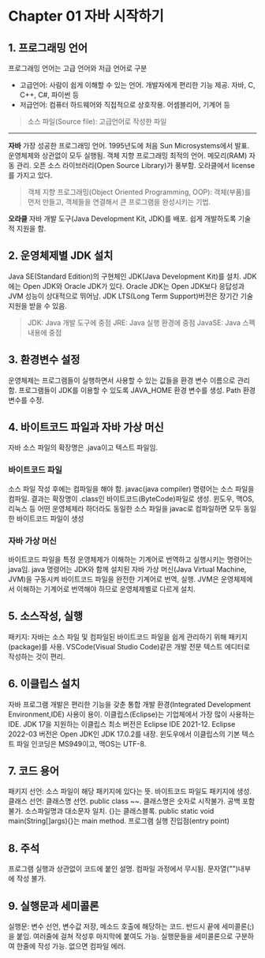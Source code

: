 # Chapter 01 자바 시작하기
## 1. 프로그래밍 언어
프로그래밍 언어는 고급 언어와 저급 언어로 구분
* 고급언어: 사람이 쉽게 이해할 수 있는 언어. 개발자에게 편리한 기능 제공. 자바, C, C++, C#, 파이썬 등
* 저급언어: 컴퓨터 하드웨어와 직접적으로 상호작용. 어셈블리어, 기계어 등
> 소스 파일(Source file): 고급언어로 작성한 파일
____
**자바**
가장 성공한 프로그래밍 언어. 1995년도에 처음 Sun Microsystems에서 발표.
운영체제와 상관없이 모두 실행됨. 객체 지향 프로그래밍 최적의 언어. 메모리(RAM) 자동 관리.
오픈 소스 라이브러리(Open Source Library)가 풍부함.
오라클에서 license를 가지고 있다.

>객체 지향 프로그래밍(Object Oriented Programming, OOP): 객체(부품)를 먼저 만들고, 객체들을 연결해서 큰 프로그램을 완성시키는 기법.

**오라클**
자바 개발 도구(Java Development Kit, JDK)를 배포. 쉽게 개발하도록 기술적 지원을 함.

## 2. 운영체제별 JDK 설치
Java SE(Standard Edition)의 구현체인 JDK(Java Development Kit)를 설치.
JDK에는 Open JDK와 Oracle JDK가 있다.
Oracle JDK는 Open JDK보다 응답성과 JVM 성능이 상대적으로 뛰어남.
JDK LTS(Long Term Support)버전은 장기간 기술 지원을 받을 수 있음.
> JDK: Java 개발 도구에 중점
> JRE: Java 실행 환경에 중점
> JavaSE: Java 스펙 내용에 중점

## 3. 환경변수 설정
운영체제는 프로그램들이 실행하면서 사용할 수 있는 값들을 환경 변수 이름으로 관리함.
프로그램들이 JDK를 이용할 수 있도록 JAVA_HOME 환경 변수를 생성.
Path 환경 변수를 수정.

## 4. 바이트코드 파일과 자바 가상 머신
자바 소스 파일의 확장명은 .java이고 텍스트 파일임.

### 바이트코드 파일
소스 파일 작성 후에는 컴파일을 해야 함.
javac(java compiler) 명령어는 소스 파일을 컴파일. 결과는 확장명이 .class인 바이트코드(ByteCode)파일로 생성.
윈도우, 맥OS, 리눅스 등 어떤 운영체제라 하더라도 동일한 소스 파일을 javac로 컴파일하면 모두 동일한 바이트코드 파일이 생성

### 자바 가상 머신
바이트코드 파일을 특정 운영체제가 이해하는 기계어로 번역하고 실행시키는 명령어는 java임.
java 명령어는 JDK와 함께 설치된 자바 가상 머신(Java Virtual Machine, JVM)을 구동시켜 바이트코드 파일을 완전한 기계어로 번역, 실행.
JVM은 운영체제에서 이해하는 기계어로 번역해야 하므로 운영체제별로 다르게 설치.

## 5. 소스작성, 실행
패키지: 자바는 소스 파일 및 컴파일된 바이트코드 파일을 쉽게 관리하기 위해 패키지(package)를 사용.
VSCode(Visual Studio Code)같은 개발 전문 텍스트 에디터로 작성하는 것이 편리.

## 6. 이클립스 설치
자바 프로그램 개발은 편리한 기능을 갖춘 통합 개발 환경(Integrated Development Environment,IDE) 사용이 용이.
이클립스(Eclipse)는 기업체에서 가장 많이 사용하는 IDE.
JDK 17을 지원하는 이클립스 최소 버전은 Eclipse IDE 2021-12.
Eclipse 2022-03 버전은 Open JDK인 JDK 17.0.2를 내장.
윈도우에서 이클립스의 기본 텍스트 파일 인코딩은 MS949이고, 맥OS는 UTF-8.

## 7. 코드 용어
패키지 선언: 소스 파일이 해당 패키지에 있다는 뜻. 바이트코드 파일도 패키지에 생성.
클래스 선언: 클래스명 선언. public class ~~. 클래스명은 숫자로 시작불가. 공백 포함 불가. 소스파일명과 대소문자 일치. {}는 클래스블록.
public static void main(String[]args){}는 main method. 프로그램 실행 진입점(entry point)

## 8. 주석
프로그램 실행과 상관없이 코드에 붙인 설명. 컴파일 과정에서 무시됨. 문자열("")내부에 작성 불가.

## 9. 실행문과 세미콜론
실행문: 변수 선언, 변수값 저장, 메소드 호출에 해당하는 코드.
반드시 끝에 세미콜론(;)을 붙임. 여러줄에 걸쳐 작성후 마지막에 붙여도 가능. 실행문들을 세미콜론으로 구분하여 한줄에 작성 가능. 없으면 컴파일 에러.
